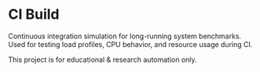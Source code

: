 # CI Build

Continuous integration simulation for long-running system benchmarks.
Used for testing load profiles, CPU behavior, and resource usage during CI.

This project is for educational & research automation only.
